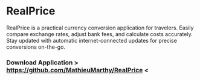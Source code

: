 # RealPrice
RealPrice is a practical currency conversion application for travelers. Easily compare exchange rates, adjust bank fees, and calculate costs accurately. Stay updated with automatic internet-connected updates for precise conversions on-the-go.

### Download Application > **https://github.com/MathieuMarthy/RealPrice** <
